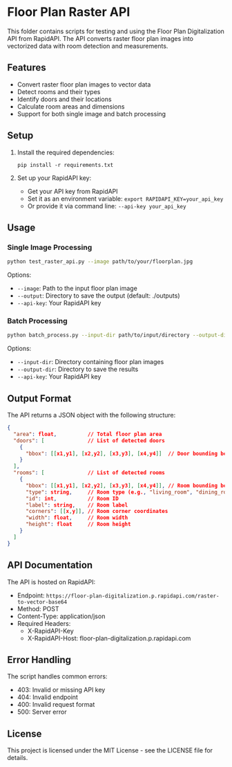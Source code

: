 # Floor Plan Raster API

This folder contains scripts for testing and using the Floor Plan Digitalization API from RapidAPI. The API converts raster floor plan images into vectorized data with room detection and measurements.

## Features

- Convert raster floor plan images to vector data
- Detect rooms and their types
- Identify doors and their locations
- Calculate room areas and dimensions
- Support for both single image and batch processing

## Setup

1. Install the required dependencies:
   ```
   pip install -r requirements.txt
   ```

2. Set up your RapidAPI key:
   - Get your API key from RapidAPI
   - Set it as an environment variable: `export RAPIDAPI_KEY=your_api_key`
   - Or provide it via command line: `--api-key your_api_key`

## Usage

### Single Image Processing

```bash
python test_raster_api.py --image path/to/your/floorplan.jpg
```

Options:
- `--image`: Path to the input floor plan image
- `--output`: Directory to save the output (default: ./outputs)
- `--api-key`: Your RapidAPI key

### Batch Processing

```bash
python batch_process.py --input-dir path/to/input/directory --output-dir path/to/output/directory
```

Options:
- `--input-dir`: Directory containing floor plan images
- `--output-dir`: Directory to save the results
- `--api-key`: Your RapidAPI key

## Output Format

The API returns a JSON object with the following structure:

```json
{
  "area": float,          // Total floor plan area
  "doors": [              // List of detected doors
    {
      "bbox": [[x1,y1], [x2,y2], [x3,y3], [x4,y4]]  // Door bounding box
    }
  ],
  "rooms": [              // List of detected rooms
    {
      "bbox": [[x1,y1], [x2,y2], [x3,y3], [x4,y4]], // Room bounding box
      "type": string,     // Room type (e.g., "living_room", "dining_room")
      "id": int,          // Room ID
      "label": string,    // Room label
      "corners": [[x,y]], // Room corner coordinates
      "width": float,     // Room width
      "height": float     // Room height
    }
  ]
}
```

## API Documentation

The API is hosted on RapidAPI:
- Endpoint: `https://floor-plan-digitalization.p.rapidapi.com/raster-to-vector-base64`
- Method: POST
- Content-Type: application/json
- Required Headers:
  - X-RapidAPI-Key
  - X-RapidAPI-Host: floor-plan-digitalization.p.rapidapi.com

## Error Handling

The script handles common errors:
- 403: Invalid or missing API key
- 404: Invalid endpoint
- 400: Invalid request format
- 500: Server error

## License

This project is licensed under the MIT License - see the LICENSE file for details. 